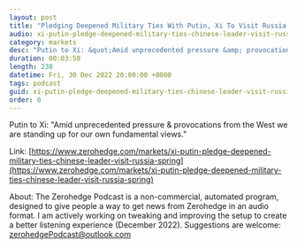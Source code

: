 ```yaml
---
layout: post
title: "Pledging Deepened Military Ties With Putin, Xi To Visit Russia In Spring Against Backdrop Of War"
audio: xi-putin-pledge-deepened-military-ties-chinese-leader-visit-russia-spring-10
category: markets
desc: "Putin to Xi: &quot;Amid unprecedented pressure &amp; provocations from the West we are standing up for our own fundamental views.&quot;"
duration: 00:03:58
length: 238
datetime: Fri, 30 Dec 2022 20:00:00 +0000
tags: podcast
guid: xi-putin-pledge-deepened-military-ties-chinese-leader-visit-russia-spring-0
order: 0
---
```

Putin to Xi: &quot;Amid unprecedented pressure &amp; provocations from the West we are standing up for our own fundamental views.&quot;

Link: [https://www.zerohedge.com/markets/xi-putin-pledge-deepened-military-ties-chinese-leader-visit-russia-spring](https://www.zerohedge.com/markets/xi-putin-pledge-deepened-military-ties-chinese-leader-visit-russia-spring)

About: The Zerohedge Podcast is a non-commercial, automated program, designed to give people a way to get news from Zerohedge in an audio format.  I am actively working on tweaking and improving the setup to create a better listening experience (December 2022).  Suggestions are welcome: [zerohedgePodcast@outlook.com](mailto:zerohedgePodcast@outlook.com)